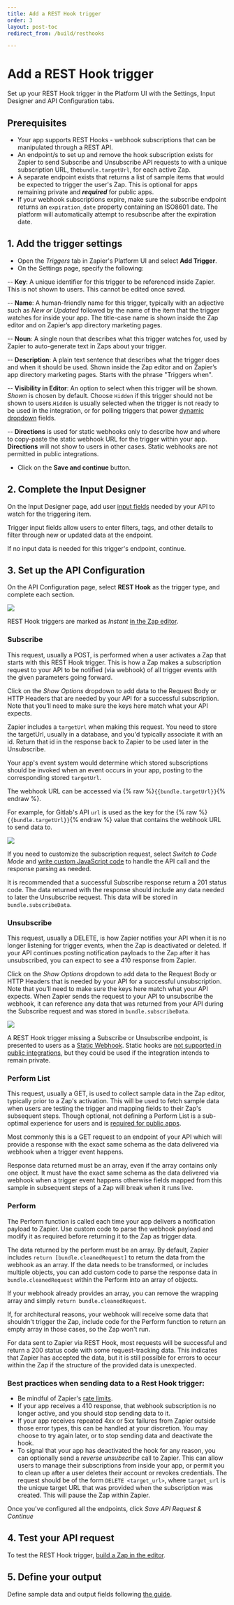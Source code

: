 ```yaml
---
title: Add a REST Hook trigger
order: 3
layout: post-toc
redirect_from: /build/resthooks

---
```


# Add a REST Hook trigger 

Set up your REST Hook trigger in the Platform UI with the Settings, Input Designer and API Configuration tabs. 

## Prerequisites

- Your app supports REST Hooks - webhook subscriptions that can be manipulated through a REST API.
- An endpoint/s to set up and remove the hook subscription exists for Zapier to send Subscribe and Unsubscribe API requests to with a unique subscription URL, the`bundle.targetUrl`, for each active Zap.
- A separate endpoint exists that returns a list of sample items that would be expected to trigger the user's Zap. This is optional for apps remaining private and ***required*** for public apps.
- If your webhook subscriptions expire, make sure the subscribe endpoint returns an `expiration_date` property containing an ISO8601 date. The platform will automatically attempt to resubscribe after the expiration date.

## 1. Add the trigger settings

- Open the _Triggers_ tab in Zapier's Platform UI and select **Add Trigger**.
- On the Settings page, specify the following:

-- **Key**: A unique identifier for this trigger to be referenced inside Zapier. This is not shown to users. This cannot be edited once saved.

-- **Name**: A human-friendly name for this trigger, typically with an adjective such as _New or Updated_ followed by the name of the item that the trigger watches for inside  your app. The title-case name is shown inside the Zap editor and on Zapier’s app directory marketing pages.

-- **Noun**: A single noun that describes what this trigger watches for, used by Zapier to auto-generate text in Zaps about your trigger.

-- **Description**: A plain text sentence that describes what the trigger does and when it should be used. Shown inside the Zap editor and on Zapier’s app directory marketing pages. Starts with the phrase "Triggers when".

-- **Visibility in Editor**:  An option to select when this trigger will be shown. _Shown_ is chosen by default. Choose `Hidden` if this trigger should not be shown to users.`Hidden` is usually selected when the trigger is not ready to be used in the integration, or for polling triggers that power [dynamic dropdown](https://platform.zapier.com/build/add-fields#dynamic-dropdown) fields.

-- **Directions** is used for static webhooks only to describe how and where to copy-paste the static webhook URL for the trigger within your app. **Directions** will not show to users in other cases. Static webhooks are not permitted in public integrations. 

- Click on the **Save and continue** button.

## 2. Complete the Input Designer
 
On the Input Designer page, add user [input fields](https://platform.zapier.com/build/add-fields) needed by your API to watch for the triggering item.

Trigger input fields allow users to enter filters, tags, and other details to filter through new or updated data at the endpoint.

If no input data is needed for this trigger's endpoint, continue. 

## 3. Set up the API Configuration

On the API Configuration page, select **REST Hook** as the trigger type, and complete each section.

![](https://cdn.zappy.app/0368aeae12e11ec59688d10a7ef69d8c.png)

REST Hook triggers are marked as _Instant_ [in the Zap editor](https://cdn.zappy.app/f510859bf90c0e341bc94997a75f9626.png).

### Subscribe
This request, usually a POST, is performed when a user activates a Zap that starts with this REST Hook trigger. This is how a Zap makes a subscription request to your API to be notified (via webhook) of all trigger events with the given parameters going forward.

Click on the _Show Options_ dropdown to add data to the Request Body or HTTP Headers that are needed by your API for a successful subscription. Note that you’ll need to make sure the keys here match what your API expects. 

Zapier includes a `targetUrl` when making this request. You need to store the targetUrl, usually in a database, and you'd typically associate it with an id. Return that id in the response back to Zapier to be used later in the Unsubscribe.

Your app's event system would determine which stored subscriptions should be invoked when an event occurs in your app, posting to the corresponding stored `targetUrl`.

The webhook URL can be accessed via  {% raw %}`{{bundle.targetUrl}}`{% endraw %}.

For example, for Gitlab's API `url` is used as the key for the {% raw %}`{{bundle.targetUrl}}`{% endraw %} value that contains the webhook URL to send data to.

![](https://cdn.zappy.app/8b7941e3092850bd7edf331cb78b5659.png)

If you need to customize the subscription request, select _Switch to Code Mode_ and [write custom JavaScript code](https://platform.zapier.com/build/code-mode) to handle the API call and the response parsing as needed. 

It is recommended that a successful Subscribe response return a 201 status code. The data returned with the response should include any data needed to later the Unsubscribe request. This data will be stored in `bundle.subscribeData`.

### Unsubscribe
This request, usually a DELETE, is how Zapier notifies your API when it is no longer listening for trigger events, when the Zap is deactivated or deleted. If your API continues posting notification payloads to the Zap after it has unsubscribed, you can expect to see a 410 response from Zapier.

Click on the _Show Options_ dropdown to add data to the Request Body or HTTP Headers that is needed by your API for a successful unsubscription. Note that you’ll need to make sure the keys here match what your API expects. When Zapier sends the request to your API to unsubscribe the webhook, it can reference any data that was returned from your API during the Subscribe request and was stored in `bundle.subscribeData`.

![](https://cdn.zappy.app/44615176b56966a90101067d719b09ad.png) 

A REST Hook trigger missing a Subscribe or Unsubscribe endpoint, is presented to users as a [Static Webhook](https://cdn.zappy.app/3b35908a6a0c232087b5da807cf9d6fb.png). Static hooks are [not supported in public integrations](https://platform.zapier.com/publish/integration-checks-reference#d017---static-hook-is-discouraged), but they could be used if the integration intends to remain private.

### Perform List
This request, usually a GET, is used to collect sample data in the Zap editor, typically prior to a Zap's activation. This will be used to fetch sample data when users are testing the trigger and mapping fields to their Zap's subsequent steps. Though optional, not defining a Perform List is a sub-optimal experience for users and is [required for public apps](https://platform.zapier.com/quickstart/private-vs-public-integrations). 

Most commonly this is a GET request to an endpoint of your API which will provide a response with the exact same schema as the data delivered via webhook when a trigger event happens.

Response data returned must be an array, even if the array contains only one object. It must have the exact same schema as the data delivered via webhook when a trigger event happens otherwise fields mapped from this sample in subsequent steps of a Zap will break when it runs live.

### Perform
The Perform function is called each time your app delivers a notification payload to Zapier. Use custom code to parse the webhook payload and modify it as required before returning it to the Zap as trigger data.

The data returned by the perform must be an array. By default, Zapier includes `return [bundle.cleanedRequest]` to return the data from the webhook as an array. If the data needs to be transformed, or includes multiple objects, you can add custom code to parse the response data in `bundle.cleanedRequest` within the Perform into an array of objects.

If your webhook already provides an array, you can remove the wrapping array and simply `return bundle.cleanedRequest`.

If, for architectural reasons, your webhook will receive some data that shouldn't trigger the Zap, include code for the Perform function to return an empty array in those cases, so the Zap won't run.

For data sent to Zapier via REST Hook, most requests will be successful and return a 200 status code with some request-tracking data. This indicates that Zapier has accepted the data, but it is still possible for errors to occur within the Zap if the structure of the provided data is unexpected.

### Best practices when sending data to a Rest Hook trigger:

- Be mindful of Zapier's [rate limits](https://zapier.com/help/troubleshoot/behavior/rate-limits-and-throttling-in-zapier#step-4).
- If your app receives a 410 response, that webhook subscription is no longer active, and you should stop sending data to it.
- If your app receives repeated 4xx or 5xx failures from Zapier outside those error types, this can be handled at your discretion. You may choose to try again later, or to stop sending data and deactivate the hook.
- To signal that your app has deactivated the hook for any reason, you can optionally send a _reverse unsubscribe_ call to Zapier. This can allow users to manage their subscriptions from inside your app, or permit you to clean up after a user deletes their account or revokes credentials. The request should be of the form `DELETE <target_url>`, where `target_url` is the unique target URL that was provided when the subscription was created. This will pause the Zap within Zapier.

Once you've configured all the endpoints, click _Save API Request & Continue_

## 4. Test your API request

To test the REST Hook trigger, [build a Zap in the editor](https://platform.zapier.com/build/test-triggers-actions).

## 5. Define your output

Define sample data and output fields following [the guide](https://platform.zapier.com/build/sample-data).
